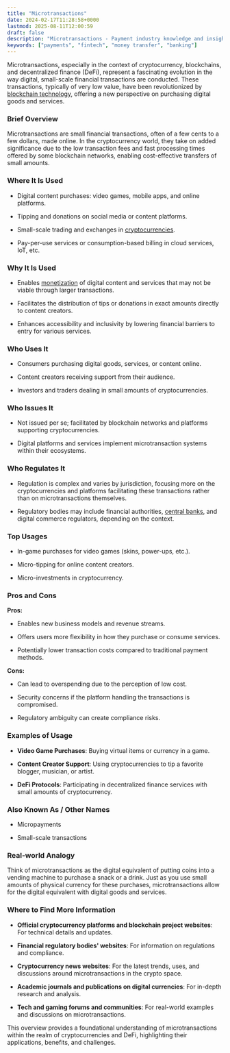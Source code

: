 ```yaml
---
title: "Microtransactions"
date: 2024-02-17T11:28:58+0000
lastmod: 2025-08-11T12:00:59
draft: false
description: "Microtransactions - Payment industry knowledge and insights"
keywords: ["payments", "fintech", "money transfer", "banking"]
---
```


Microtransactions, especially in the context of cryptocurrency, blockchains, and decentralized finance (DeFi), represent a fascinating evolution in the way digital, small-scale financial transactions are conducted. These transactions, typically of very low value, have been revolutionized by [blockchain technology](https://faisalkhanllc.xyz/resources/payments-wiki/b/blockchain/blockchain-technology/), offering a new perspective on purchasing digital goods and services.

### Brief Overview

Microtransactions are small financial transactions, often of a few cents to a few dollars, made online. In the cryptocurrency world, they take on added significance due to the low transaction fees and fast processing times offered by some blockchain networks, enabling cost-effective transfers of small amounts.

### Where It Is Used

- Digital content purchases: video games, mobile apps, and online platforms.

- Tipping and donations on social media or content platforms.

- Small-scale trading and exchanges in [cryptocurrencies](https://faisalkhanllc.xyz/resources/payments-wiki/c/cryptocurrency/).

- Pay-per-use services or consumption-based billing in cloud services, IoT, etc.

### Why It Is Used

- Enables [monetization](https://faisalkhanllc.xyz/resources/payments-wiki/w/web-monetization/) of digital content and services that may not be viable through larger transactions.

- Facilitates the distribution of tips or donations in exact amounts directly to content creators.

- Enhances accessibility and inclusivity by lowering financial barriers to entry for various services.

### Who Uses It

- Consumers purchasing digital goods, services, or content online.

- Content creators receiving support from their audience.

- Investors and traders dealing in small amounts of cryptocurrencies.

### Who Issues It

- Not issued per se; facilitated by blockchain networks and platforms supporting cryptocurrencies.

- Digital platforms and services implement microtransaction systems within their ecosystems.

### Who Regulates It

- Regulation is complex and varies by jurisdiction, focusing more on the cryptocurrencies and platforms facilitating these transactions rather than on microtransactions themselves.

- Regulatory bodies may include financial authorities, [central banks](https://faisalkhanllc.xyz/resources/payments-wiki/c/central-banks/), and digital commerce regulators, depending on the context.

### Top Usages

- In-game purchases for video games (skins, power-ups, etc.).

- Micro-tipping for online content creators.

- Micro-investments in cryptocurrency.

### Pros and Cons

**Pros:**

- Enables new business models and revenue streams.

- Offers users more flexibility in how they purchase or consume services.

- Potentially lower transaction costs compared to traditional payment methods.

**Cons:**

- Can lead to overspending due to the perception of low cost.

- Security concerns if the platform handling the transactions is compromised.

- Regulatory ambiguity can create compliance risks.

### Examples of Usage

- **Video Game Purchases**: Buying virtual items or currency in a game.

- **Content Creator Support**: Using cryptocurrencies to tip a favorite blogger, musician, or artist.

- **DeFi Protocols**: Participating in decentralized finance services with small amounts of cryptocurrency.

### Also Known As / Other Names

- Micropayments

- Small-scale transactions

### Real-world Analogy

Think of microtransactions as the digital equivalent of putting coins into a vending machine to purchase a snack or a drink. Just as you use small amounts of physical currency for these purchases, microtransactions allow for the digital equivalent with digital goods and services.

### Where to Find More Information

- **Official cryptocurrency platforms and blockchain project websites**: For technical details and updates.

- **Financial regulatory bodies' websites**: For information on regulations and compliance.

- **Cryptocurrency news websites**: For the latest trends, uses, and discussions around microtransactions in the crypto space.

- **Academic journals and publications on digital currencies**: For in-depth research and analysis.

- **Tech and gaming forums and communities**: For real-world examples and discussions on microtransactions.

This overview provides a foundational understanding of microtransactions within the realm of cryptocurrencies and DeFi, highlighting their applications, benefits, and challenges.